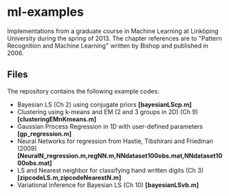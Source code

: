 ml-examples
===========

Implementations from a graduate course in Machine Learning at Linköping University during the spring of 2013.
The chapter references are to "Pattern Recognition and Machine Learning" written by Bishop and published in 2006.

Files
-----------
The repository contains the following example codes:
- Bayesian LS (Ch 2) using conjugate priors **[bayesianLScp.m]**
- Clustering using k-means and EM (2 and 3 groups in 2D) (Ch 9) **[clusteringEMnKmeans.m]**
- Gaussian Process Regression in 1D with user-defined parameters **[gp_regression.m]**
- Neural Networks for regression from Hastie, Tibshirani and Friedman (2009) **[NeuralN_regression.m,regNN.m,NNdataset100obs.mat,NNdataset1000obs.mat]**
- LS and Nearest neighbor for classifying hand written digits (Ch 3) **[zipcodeLS.m,zipcodeNearestN.m]**
- Variational inference for Bayesian LS (Ch 10) **[bayesianLSvb.m]**
